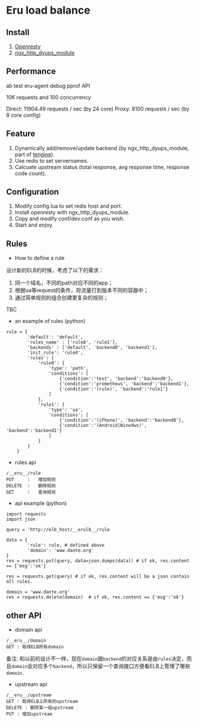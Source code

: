 Eru load balance
================

## Install

1. [Openresty](http://openresty.org)
2. [ngx_http_dyups_module](https://github.com/yzprofile/ngx_http_dyups_module)

## Performance

ab test eru-agent debug pprof API

10K requests and 100 concurrency

Direct: 11904.49 requests / sec (by 24 core)
Proxy: 8100 requests / sec (by 8 core config)

## Feature

1. Dynamically add/remove/update backend (by ngx_http_dyups_module, part of [tengine](http://tengine.taobao.org/)).
2. Use redis to set servernames.
3. Calcuate upstream status (total response, avg response time, response code count).

## Configuration

1. Modify config.lua to set redis host and port.
2. Install openresty with ngx_http_dyups_module.
3. Copy and modify conf/dev.conf as you wish.
4. Start and enjoy.

## Rules
* How to define a rule

设计新的ELB的时候，考虑了以下的需求：

1. 同一个域名，不同的path对应不同的app；
2. 根据ua等request的条件，将流量打到版本不同的容器中；
3. 通过简单规则的组合创建更复杂的规则；

TBC

* an example of rules (python)
```
rule = {
        'default': 'default',
        'rules_name' : ['rule0', 'rule1'],
        'backends' : ['default', 'backend0', 'backend1'],
        'init_rule': 'rule0',
        'rules': {
            'rule0': {
                'type': 'path',
                'conditions': [
                    {'condition':'test', 'backend':'backend0'},
                    {'condition':'prometheus', 'backend':'backend1'},
                    {'condition':'(rule)', 'backend':'rule1'}
                ]
            },
            'rule1': {
                'type': 'ua',
                'conditions': [
                    {'condition':'(iPhone)', 'backend':'backend0'},
                    {'condition':'(Android|Winodws)', 'backend':'backend1'}
                ]
            }
        }
    }
```

* rules api

```
/__eru__/rule
PUT     :   增加规则
DELETE  :   删除规则
GET     :   查询规则
```

* api example (python)

```
import requests
import json

query = 'http://elb_host/__erulb__/rule

data = {
        'rule': rule, # defined above
        'domain': 'www.dante.org'
}
res = requests.put(query, data=json.dumps(data)) # if ok, res.content == {'msg':'ok'}

res = requests.get(query) # if ok, res.content will be a json contain all rules.

domain = 'www.dante.org'
res = requests.delete(domain)  # if ok, res.content == {'msg':'ok'}
```

## other API
* domain api

```
/__eru__/domain
GET : 取得ELB所有domain
```

备注: 和以前的设计不一样，现在`domain`跟`backend`的对应关系是由`rules`决定，而且`domain`会对应多个`backend`，所以只保留一个查询接口方便看ELB上管理了哪些`domain`.

* upstream api

```
/__eru__/upstream
GET : 取得ELB上所有的upstream
DELETE : 删除某一组upstream
PUT : 增加upstream
```
